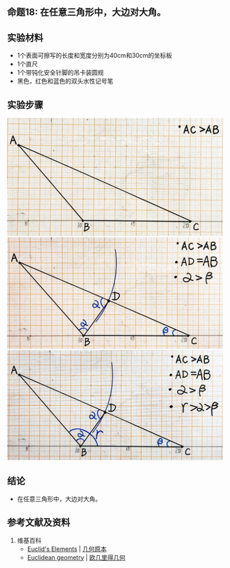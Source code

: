 ## 命题18: 在任意三角形中，大边对大角。

## 实验材料

- 1个表面可擦写的长度和宽度分别为40cm和30cm的坐标板
- 1个直尺
- 1个带钝化安全针脚的吊卡装圆规
- 黑色，红色和蓝色的双头水性记号笔

## 实验步骤

![](/images/欧几里得几何/欧几里得元素中典型的几何实验/卷1/命题18/18a1.jpg)
![](/images/欧几里得几何/欧几里得元素中典型的几何实验/卷1/命题18/18a2.jpg)
![](/images/欧几里得几何/欧几里得元素中典型的几何实验/卷1/命题18/18a3.jpg)

## 结论

- 在任意三角形中，大边对大角。

## 参考文献及资料

1. 维基百科
	- [Euclid's Elements](https://en.wikipedia.org/wiki/Euclid%27s_Elements) | [几何原本](https://zh.wikipedia.org/wiki/%E5%87%A0%E4%BD%95%E5%8E%9F%E6%9C%AC) 
	- [Euclidean geometry](https://en.wikipedia.org/wiki/Euclidean_geometry) | [欧几里得几何](https://zh.wikipedia.org/wiki/%E6%AC%A7%E5%87%A0%E9%87%8C%E5%BE%97%E5%87%A0%E4%BD%95) 



